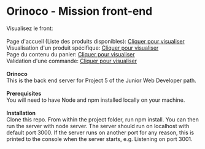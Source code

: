 # Orinoco - Mission front-end
Visualisez le front:<br /><br />
Page d'accueil (Liste des produits disponibles):
<a href="https://www.zupimages.net/up/21/05/jorp.png" target="_blank">Cliquer pour visualiser</a><br />
Visualisation d'un produit spécifique:
<a href="https://www.zupimages.net/up/21/05/yave.png" target="_blank">Cliquer pour visualiser</a><br />
Page du contenu du panier:
<a href="https://www.zupimages.net/up/21/05/f1dk.png" target="_blank">Cliquer pour visualiser</a><br />
Validation d'une commande: 
<a href="https://www.zupimages.net/up/21/05/31e8.png" target="_blank">Cliquer pour visualiser</a><br /><br />
<b>Orinoco</b><br />
This is the back end server for Project 5 of the Junior Web Developer path.
<br /><br />
<b>Prerequisites</b><br />
You will need to have Node and npm installed locally on your machine.
<br /><br />
<b>Installation</b><br />
Clone this repo. From within the project folder, run npm install. You can then run the server with node server. The server should run on localhost with default port 3000. If the server runs on another port for any reason, this is printed to the console when the server starts, e.g. Listening on port 3001.
